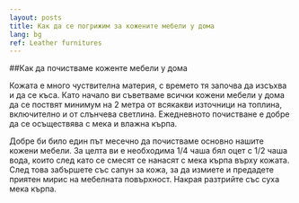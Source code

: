 ```yaml
---
layout: posts
title: Как да се погрижим за кожените мебели у дома
lang: bg
ref: Leather furnitures
---
```


##Как да почистваме коженте мебели у дома

Кожата е много чуствителна материя, с времето тя започва да изсъхва и да се къса. Като начало ви съветваме всички кожени мебели у дома да се поствят минимум на 2 метра от всякакви източници на топлина, включително и от слънчева светлина. Ежедневното почистване е добре да се осъществява с мека и влажна кърпа.

Добре би било един път месечно да почистваме основно нашите кожени мебели. За целта ви е необходима 1/4 чаша бял оцет с  1/2 чаша вода, които след като се смесят се нанасят с мека кърпа върху кожата. След това забършете със сапун за кожа, за да измиете и предадете приятен мирис на мебелната повърхност. Накрая разтрийте със суха мека кърпа.
